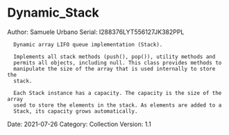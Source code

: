 # Dynamic_Stack

Author: Samuele Urbano
Serial: I288376LYT556127JK382PPL

      Dynamic array LIFO queue implementation (Stack).
      
      Implements all stack methods (push(), pop()), utility methods and 
      permits all objects, including null. This class provides methods to 
      manipulate the size of the array that is used internally to store the
      stack.

      Each Stack instance has a capacity. The capacity is the size of the array 
      used to store the elements in the stack. As elements are added to a 
      Stack, its capacity grows automatically.

Date: 2021-07-26
Category: Collection
Version: 1.1
